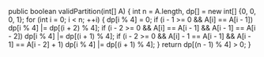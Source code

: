 public boolean validPartition(int[] A) {
int n = A.length, dp[] = new int[] {0, 0, 0, 1};
for (int i = 0; i < n; ++i) {
dp[i % 4] = 0;
if (i - 1 >= 0 && A[i] == A[i - 1])
dp[i % 4] |= dp[(i + 2) % 4];
if (i - 2 >= 0 && A[i] == A[i - 1] && A[i - 1] == A[i - 2])
dp[i % 4] |= dp[(i + 1) % 4];
if (i - 2 >= 0 && A[i] - 1 == A[i - 1] && A[i - 1] == A[i - 2] + 1)
dp[i % 4] |= dp[(i + 1) % 4];
}
return dp[(n - 1) % 4] > 0;
}